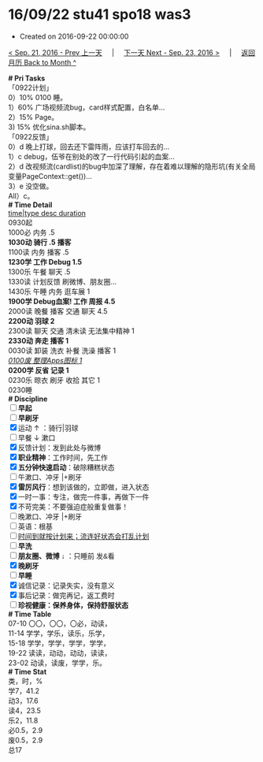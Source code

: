 # 16/09/22 stu41 spo18 was3

- Created on 2016-09-22 00:00:00

[< Sep. 21, 2016 - Prev 上一天](/lifelogs/2016/09/d21.md) &nbsp; &nbsp; | &nbsp; &nbsp; [下一天 Next - Sep. 23, 2016 >](/lifelogs/2016/09/d23.md) &nbsp; &nbsp; |  &nbsp; &nbsp; [返回月历 Back to Month ^](/lifelogs/2016/09/index.md)
<br/><div><div><div><div><div><div><b># Pri Tasks</b></div></div><div>「0922计划」</div><div>0）10% 0100 睡。</div><div>1）60% 广场视频流bug，card样式配置，白名单…</div><div>2）15% Page。</div><div>3) 15% 优化sina.sh脚本。</div><div><div></div></div></div></div><div>「0922反馈」</div><div>0）d 晚上打球，回去还下雷阵雨，应该打车回去的…</div><div><div>1）c debug，伍爷在别处的改了一行代码引起的血案…</div><div><div>2）d 改视频流(cardlist)的bug中加深了理解，存在着难以理解的隐形坑(有关全局变量PageContext::get())…</div><div>3）e 没空做。</div><div><div><div>All）c。</div><div><b># Time Detail</b></div></div><div><div><u>time|type desc duration</u></div><div>0930起</div><div>1000必 内务 .5</div><div><b>1030动 骑行 .5</b> <b>播客</b></div><div>1100读 内务 播客 .5</div><div><b>1230学 工作 Debug 1.5</b></div><div>1300乐 午餐 聊天 .5</div></div></div><div><div>1330读 计划反馈 刷微博、朋友圈…</div></div></div></div><div><div>1430乐 午睡 内务 逛车展 1</div><div><b>1900学 Debug血案! 工作 周报 4.5</b></div><div>2000读 晚餐 播客 交通 聊天 4.5</div></div><div><b>2200动 羽球 2</b></div></div><div>2300读 聊天 交通 清未读 无法集中精神 1</div><div><div><b>2330动 奔走 播客 1</b></div></div><div>0030读 卸装 洗衣 补餐 洗澡 播客 1</div><div><i><u>0100废 整理Apps图标 1</u></i></div><div><b>0200学 反省 记录 1</b></div><div>0230乐 晾衣 刷牙 收拾 其它 1</div><div><div><div><div>0230睡</div><div><b># Discipline</b></div><div><div><b><input type="checkbox"/>早起</b></div><div><input type="checkbox"/><b>早刷牙</b></div><div><input checked="true" type="checkbox"/>运动 ↑ ：骑行|羽球</div></div><div><input type="checkbox"/>早餐 ↓ 漱口</div><div><input checked="true" type="checkbox"/>反馈计划：发到此处与微博</div><div><input checked="true" type="checkbox"/><b>职业精神</b>：工作时间，先工作</div><div><input checked="true" type="checkbox"/><b>五分钟快速启动</b>：破除糟糕状态</div><div><input type="checkbox"/>午漱口、冲牙 |+刷牙</div><div><input checked="true" type="checkbox"/><b>雷厉风行</b>：想到该做的，立即做，进入状态</div><div><input checked="true" type="checkbox"/><a dir="ltr"/><a dir="ltr"/><a dir="ltr">一时</a>一事：专注，做完一件事，再做下一件</div><div><input checked="true" type="checkbox"/>不苛完美：不要强迫症般重复做事！</div><div><input type="checkbox"/>晚漱口、冲牙 |+刷牙</div><div><input type="checkbox"/>英语：根基</div><div><u><input type="checkbox"/>时间到就按计划来；流连好状态会打乱计划</u></div><div><input type="checkbox"/><b>早洗</b></div><div><b style="font-family:gotham, helvetica, arial, sans-serif;font-size:14px;"><input type="checkbox"/>朋友圈、微博</b> <span style="font-family:gotham, helvetica, arial, sans-serif;font-size:14px;">↓ ：只睡前 发&amp;看</span></div><div><b><input checked="true" type="checkbox"/>晚刷牙</b></div><div><input type="checkbox"/><b>早睡</b></div><div><div><input checked="true" type="checkbox"/>诚信记录：记录失实，没有意义</div><div><input checked="true" type="checkbox"/>事后记录：做完再记，返工费时</div></div><div style="font-family:gotham, helvetica, arial, sans-serif;font-size:14px;"><b><input type="checkbox"/>珍视健康：保养身体，保持舒服状态</b></div><div><b># Time Table</b></div><div>07-10 〇〇，〇〇，〇必，动读，</div><div>11-14 学学，学乐，读乐，乐学，</div><div>15-18 学学，学学，学学，学学，</div><div>19-22 读读，动动，动动，读读，</div><div>23-02 动读，读废，学学，乐。</div><div><b># Time Stat</b></div><div>类，时，%</div><div>学7，41.2</div><div>动3，17.6</div><div>读4，23.5</div><div>乐2，11.8</div><div>必0.5，2.9</div><div>废0.5，2.9</div><div>总17</div>
